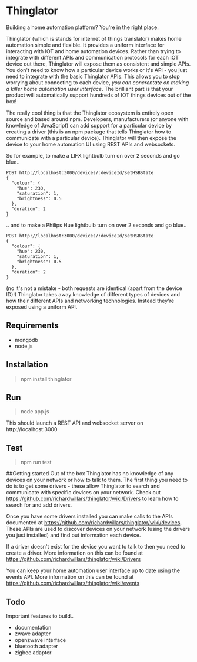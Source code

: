 # Thinglator
Building a home automation platform? You're in the right place.

Thinglator (which is stands for internet of things translator) makes home automation simple and flexible. It provides a uniform interface for interacting with IOT and home automation devices. Rather than trying to integrate with different APIs and communication protocols for each IOT device out there, Thinglator will expose them as consistent and simple APIs. You don't need to know how a particular device works or it's API - you just need to integrate with the basic Thinglator APIs. This allows you to stop worrying about connecting to each device, *you can concrentate on making a killer home automation user interface*. The brilliant part is that your product will automatically support hundreds of IOT things devices out of the box!

The really cool thing is that the Thinglator ecosystem is entirely open source and based around npm. Developers, manufacturers (or anyone with knowledge of JavaScript) can add support for a particular device by creating a driver (this is an npm package that tells Thinglator how to communicate with a particular device). Thinglator will then expose the device to your home automation UI using REST APIs and websockets.

So for example, to make a LIFX lightbulb turn on over 2 seconds and go blue..

    POST http://localhost:3000/devices/:deviceId/setHSBState
    {
      "colour": {
        "hue": 230,
        "saturation": 1,
        "brightness": 0.5
      },
      "duration": 2
    }

.. and to make a Philips Hue lightbulb turn on over 2 seconds and go blue..

    POST http://localhost:3000/devices/:deviceId/setHSBState
    {
      "colour": {
        "hue": 230,
        "saturation": 1,
        "brightness": 0.5
      },
      "duration": 2
    }


(no it's not a mistake - both requests are identical (apart from the device ID)!)
Thinglator takes away knowledge of different types of devices and how their different APIs and networking technologies. Instead they're exposed using a uniform API.


## Requirements
- mongodb
- node.js

## Installation
> npm install thinglator

## Run
> node app.js

This should launch a REST API and websocket server on http://localhost:3000

## Test
> npm run test

##Getting started
Out of the box Thinglator has no knowledge of any devices on your network or how to talk to them. The first thing you need to do is to get some drivers - these allow Thinglator to search and communicate with specific devices on your network. Check out https://github.com/richardwillars/thinglator/wiki/Drivers to learn how to search for and add drivers.

Once you have some drivers installed you can make calls to the APIs documented at https://github.com/richardwillars/thinglator/wiki/devices. These APIs are used to discover devices on your network (using the drivers you just installed) and find out information each device.

If a driver doesn't exist for the device you want to talk to then you need to create a driver. More information on this can be found at https://github.com/richardwillars/thinglator/wiki/Drivers

You can keep your home automation user interface up to date using the events API. More information on this can be found at https://github.com/richardwillars/thinglator/wiki/events

## Todo
Important features to build..
- documentation
- zwave adapter
- openzwave interface
- bluetooth adapter
- zigbee adapter
